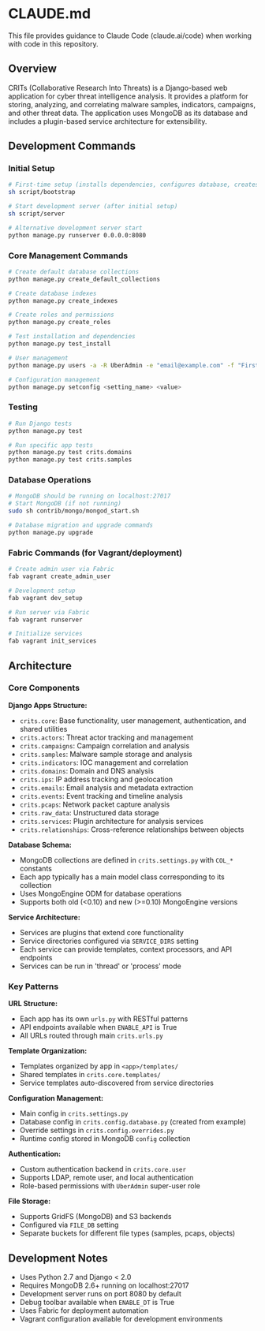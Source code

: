# CLAUDE.md

This file provides guidance to Claude Code (claude.ai/code) when working with code in this repository.

## Overview

CRITs (Collaborative Research Into Threats) is a Django-based web application for cyber threat intelligence analysis. It provides a platform for storing, analyzing, and correlating malware samples, indicators, campaigns, and other threat data. The application uses MongoDB as its database and includes a plugin-based service architecture for extensibility.

## Development Commands

### Initial Setup
```bash
# First-time setup (installs dependencies, configures database, creates admin user)
sh script/bootstrap

# Start development server (after initial setup)
sh script/server

# Alternative development server start
python manage.py runserver 0.0.0.0:8080
```

### Core Management Commands
```bash
# Create default database collections
python manage.py create_default_collections

# Create database indexes
python manage.py create_indexes

# Create roles and permissions
python manage.py create_roles

# Test installation and dependencies
python manage.py test_install

# User management
python manage.py users -a -R UberAdmin -e "email@example.com" -f "First" -l "Last" -o "Org" -u "username"

# Configuration management
python manage.py setconfig <setting_name> <value>
```

### Testing
```bash
# Run Django tests
python manage.py test

# Run specific app tests
python manage.py test crits.domains
python manage.py test crits.samples
```

### Database Operations
```bash
# MongoDB should be running on localhost:27017
# Start MongoDB (if not running)
sudo sh contrib/mongo/mongod_start.sh

# Database migration and upgrade commands
python manage.py upgrade
```

### Fabric Commands (for Vagrant/deployment)
```bash
# Create admin user via Fabric
fab vagrant create_admin_user

# Development setup
fab vagrant dev_setup

# Run server via Fabric
fab vagrant runserver

# Initialize services
fab vagrant init_services
```

## Architecture

### Core Components

**Django Apps Structure:**
- `crits.core`: Base functionality, user management, authentication, and shared utilities
- `crits.actors`: Threat actor tracking and management
- `crits.campaigns`: Campaign correlation and analysis
- `crits.samples`: Malware sample storage and analysis
- `crits.indicators`: IOC management and correlation
- `crits.domains`: Domain and DNS analysis
- `crits.ips`: IP address tracking and geolocation
- `crits.emails`: Email analysis and metadata extraction
- `crits.events`: Event tracking and timeline analysis
- `crits.pcaps`: Network packet capture analysis
- `crits.raw_data`: Unstructured data storage
- `crits.services`: Plugin architecture for analysis services
- `crits.relationships`: Cross-reference relationships between objects

**Database Schema:**
- MongoDB collections are defined in `crits.settings.py` with `COL_*` constants
- Each app typically has a main model class corresponding to its collection
- Uses MongoEngine ODM for database operations
- Supports both old (<0.10) and new (>=0.10) MongoEngine versions

**Service Architecture:**
- Services are plugins that extend core functionality
- Service directories configured via `SERVICE_DIRS` setting
- Each service can provide templates, context processors, and API endpoints
- Services can be run in 'thread' or 'process' mode

### Key Patterns

**URL Structure:**
- Each app has its own `urls.py` with RESTful patterns
- API endpoints available when `ENABLE_API` is True
- All URLs routed through main `crits.urls.py`

**Template Organization:**
- Templates organized by app in `<app>/templates/`
- Shared templates in `crits.core.templates/`
- Service templates auto-discovered from service directories

**Configuration Management:**
- Main config in `crits.settings.py`
- Database config in `crits.config.database.py` (created from example)
- Override settings in `crits.config.overrides.py`
- Runtime config stored in MongoDB `config` collection

**Authentication:**
- Custom authentication backend in `crits.core.user`
- Supports LDAP, remote user, and local authentication
- Role-based permissions with `UberAdmin` super-user role

**File Storage:**
- Supports GridFS (MongoDB) and S3 backends
- Configured via `FILE_DB` setting
- Separate buckets for different file types (samples, pcaps, objects)

## Development Notes

- Uses Python 2.7 and Django < 2.0
- Requires MongoDB 2.6+ running on localhost:27017
- Development server runs on port 8080 by default
- Debug toolbar available when `ENABLE_DT` is True
- Uses Fabric for deployment automation
- Vagrant configuration available for development environments